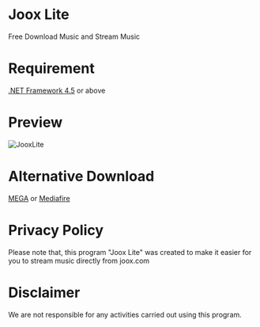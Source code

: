 # Joox Lite
Free Download Music and Stream Music

# Requirement
[.NET Framework 4.5](https://www.microsoft.com/en-us/download/details.aspx?id=30653) or above

# Preview
![JooxLite](https://image.prntscr.com/image/S1efoKZ4SfWPNmTSKRn7zA.png)

# Alternative Download
[MEGA](https://mega.nz/#!eJEy0QhC!J3nuJD1GQ5tw7KAbWG0s0tt6dPAj0eexdscmRED1p9U) or [Mediafire](https://www.mediafire.com/file/vsgqbnqh6fs2vgc/Joox_Lite.exe/file)

# Privacy Policy
Please note that, this program "Joox Lite" was created to make it easier for you to stream music directly from joox.com

# Disclaimer
We are not responsible for any activities carried out using this program.
